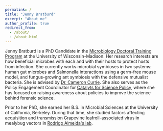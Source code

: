 ```yaml
---
permalink: /
title: "Jenny Bratburd"
excerpt: "About me"
author_profile: true
redirect_from: 
  - /about/
  - /about.html
---
```


Jenny Bratburd is a PhD Candidate in the [Microbiology Doctoral Training Program](https://microbiology.wisc.edu/) at the University of Wisconsin-Madison. Her research interests are how beneficial microbes with each and with their hosts to protect hosts from infection. She currently works microbial symbioses in two systems: human gut microbes and Salmonella interactions using a germ-free mouse model, and fungus-growing ant symbiosis with the defensive mutualist bacteria. She is advised by [Dr. Cameron Currie](https://currielab.wisc.edu/). She also serves as the Policy Engagement Coordinator for [Catalyts for Science Policy](https://casp.wisc.edu/), where she has focused on raising awareness about policies to improve the science behind forensic science. 

Prior to her PhD, she earned her B.S. in Microbial Sciences at the University of California, Berkeley. During that time, she studied factors affecting acquisition and transmission Grapevine leafroll-associated virus in mealybug vectors in [Rodrigo Almeida's lab](https://nature.berkeley.edu/almeidalab/). 



